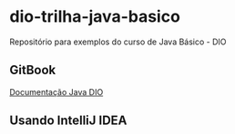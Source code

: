 # dio-trilha-java-basico
Repositório para exemplos do curso de Java Básico - DIO

## GitBook
[Documentação Java DIO](https://felipe-aguiar.gitbook.io/dio-java/gitbook/summary)

## Usando IntelliJ IDEA